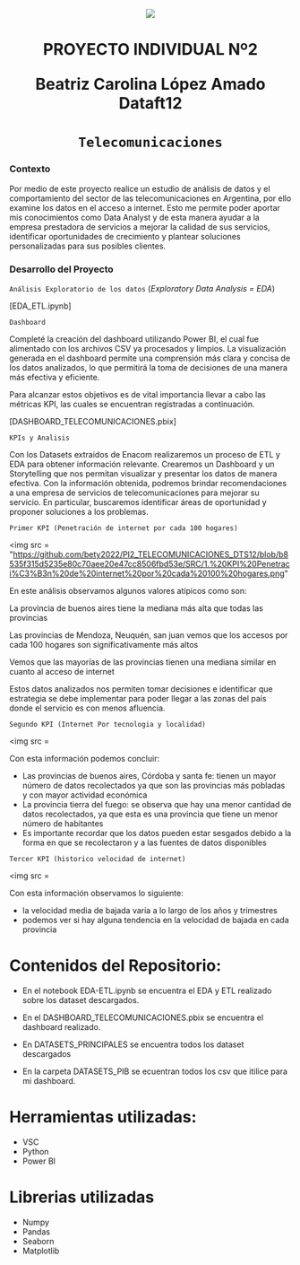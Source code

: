 <p align='center'>
<img src ="https://d31uz8lwfmyn8g.cloudfront.net/Assets/logo-henry-white-lg.png">
<p>

<h1 align='center'>
 <b>PROYECTO INDIVIDUAL Nº2</b>

 Beatriz Carolina López Amado Dataft12</h1>
</h1>
 
# <h1 align="center">**`Telecomunicaciones`**</h1>


### **Contexto**

Por medio de este proyecto realice un estudio de análisis de datos y el comportamiento del sector de las telecomunicaciones en Argentina, por ello examine los datos en el acceso a internet.
Esto me permite poder aportar mis conocimientos como Data Analyst y de esta manera ayudar a la empresa prestadora de servicios a mejorar la calidad de sus servicios, identificar oportunidades de crecimiento y plantear soluciones personalizadas para sus posibles clientes.



### **Desarrollo del Proyecto**

`Análisis Exploratorio de los datos` (_Exploratory Data Analysis = EDA_)



[EDA_ETL.ipynb]

`Dashboard`

Completé la creación del dashboard utilizando Power BI, el cual fue alimentado con los archivos CSV ya procesados y limpios. La visualización generada en el dashboard permite una comprensión más clara y concisa de los datos analizados, lo que permitirá la toma de decisiones de una manera más efectiva y eficiente.

Para alcanzar estos objetivos es de vital importancia llevar a cabo las métricas KPI, las cuales se encuentran registradas a continuación.

[DASHBOARD_TELECOMUNICACIONES.pbix]

`KPIs y Analisis`

Con los Datasets extraidos de Enacom realizaremos un proceso de ETL  y EDA para obtener información relevante. Crearemos un Dashboard y un Storytelling que nos permitan visualizar y presentar los datos de manera efectiva. Con la información obtenida, podremos brindar recomendaciones a una empresa de servicios de telecomunicaciones para mejorar su servicio. En particular, buscaremos identificar áreas de oportunidad y proponer soluciones a los problemas.



 `Primer KPI (Penetración de internet por cada 100 hogares)`

<img src = "https://github.com/bety2022/PI2_TELECOMUNICACIONES_DTS12/blob/b8535f315d5235e80c70aee20e47cc8506fbd53e/SRC/1.%20KPI%20Penetraci%C3%B3n%20de%20internet%20por%20cada%20100%20hogares.png"

En este análisis observamos algunos valores atípicos como son:

 La provincia de buenos aires tiene la mediana más alta que todas las provincias
 
 Las provincias de Mendoza, Neuquén, san juan vemos que los accesos por cada 100 hogares son significativamente más altos
 
 Vemos que las mayorías de las provincias tienen una mediana similar en cuanto al acceso de internet
 
 Estos datos analizados nos permiten tomar decisiones e identificar que estrategia se debe implementar para poder llegar a las zonas del país donde el servicio es con menos 
 afluencia.



 `Segundo KPI (Internet Por tecnologia y localidad)`

<img src =

Con esta información podemos concluir:
- Las provincias de buenos aires, Córdoba y santa fe: tienen un mayor número de datos recolectados ya que son las provincias más pobladas y con mayor actividad económica
- La provincia tierra del fuego: se observa que hay una menor cantidad de datos recolectados, ya que esta es una provincia que tiene un menor número de habitantes
- Es importante recordar que los datos pueden estar sesgados debido a la forma en que se recolectaron y a las fuentes de datos disponibles



`Tercer KPI (historico velocidad de internet)`

<img src =

Con esta información observamos lo siguiente:
- la velocidad media de bajada varia a lo largo de los años y trimestres
- podemos ver si hay alguna tendencia en la velocidad de bajada en cada provincia 


# Contenidos del Repositorio:

- En el notebook EDA-ETL.ipynb se encuentra el EDA y ETL realizado sobre los dataset descargados.

- En el DASHBOARD_TELECOMUNICACIONES.pbix se encuentra el dashboard realizado.

- En DATASETS_PRINCIPALES se encuentra todos los dataset descargados

- En la carpeta DATASETS_PIB se ecuentran todos los csv que itilice para mi dashboard.

 
# Herramientas utilizadas: 
 
- VSC 
- Python 
- Power BI 

 
# Librerias utilizadas 

- Numpy
- Pandas 
- Seaborn  
- Matplotlib
